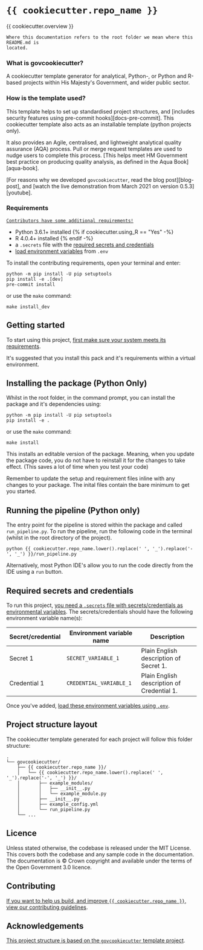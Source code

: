 # `{{ cookiecutter.repo_name }}`

{{ cookiecutter.overview }}

```{warning}
Where this documentation refers to the root folder we mean where this README.md is
located.
```

### What is govcookiecutter?

A cookiecutter template generator for analytical, Python-, or Python and R-based projects within
His Majesty's Government, and wider public sector.

### How is the template used?

This template helps to set up standardised project structures, and [includes security
features using pre-commit hooks][docs-pre-commit]. This cookiecutter template also acts
as an installable template (python projects only).

It also provides an Agile, centralised, and lightweight analytical quality assurance
(AQA) process. Pull or merge request templates are used to nudge users to complete this
process. [This helps meet HM Government best practice on producing quality analysis, as
defined in the Aqua Book][aqua-book].

[For reasons why we developed `govcookiecutter`, read the blog post][blog-post], and
[watch the live demonstration from March 2021 on version 0.5.3][youtube].

### Requirements

[```Contributors have some additional requirements!```][contributing]

- Python 3.6.1+ installed
{% if cookiecutter.using_R == "Yes" -%}
- R 4.0.4+ installed
{% endif -%}
- a `.secrets` file with the [required secrets and
  credentials](#required-secrets-and-credentials)
- [load environment variables][docs-loading-environment-variables] from `.env`

To install the contributing requirements, open your terminal and enter:
```shell
python -m pip install -U pip setuptools
pip install -e .[dev]
pre-commit install
```
or use the `make` command:
```shell
make install_dev
```

## Getting started

To start using this project, [first make sure your system meets its
requirements](#requirements).

It's suggested that you install this pack and it's requirements within a virtual environment.

## Installing the package (Python Only)

Whilst in the root folder, in the command prompt, you can install the package and it's dependencies
using:

```shell
python -m pip install -U pip setuptools
pip install -e .
```
or use the `make` command:
```shell
make install
```

This installs an editable version of the package. Meaning, when you update the
package code, you do not have to reinstall it for the changes to take effect.
(This saves a lot of time when you test your code)

Remember to update the setup and requirement files inline with any changes to your
package. The inital files contain the bare minimum to get you started.

## Running the pipeline (Python only)

The entry point for the pipeline is stored within the package and called `run_pipeline.py`.
To run the pipeline, run the following code in the terminal (whilst in the root directory of the
project).

```shell
python {{ cookiecutter.repo_name.lower().replace(' ', '_').replace('-', '_') }}/run_pipeline.py
```

Alternatively, most Python IDE's allow you to run the code directly from the IDE using a `run` button.

## Required secrets and credentials

To run this project, [you need a `.secrets` file with secrets/credentials as
environmental variables][docs-loading-environment-variables-secrets]. The
secrets/credentials should have the following environment variable name(s):

| Secret/credential | Environment variable name | Description                                |
|-------------------|---------------------------|--------------------------------------------|
| Secret 1          | `SECRET_VARIABLE_1`       | Plain English description of Secret 1.     |
| Credential 1      | `CREDENTIAL_VARIABLE_1`   | Plain English description of Credential 1. |

Once you've added, [load these environment variables using
`.env`][docs-loading-environment-variables].

## Project structure layout

The cookiecutter template generated for each project will follow this folder structure:

```shell
.
└── govcookiecutter/
    ├── {{ cookiecutter.repo_name }}/
    │   └── {{ cookiecutter.repo_name.lower().replace(' ', '_').replace('-', '_') }}/
    │       ├── example_modules/
    │       │   ├── __init__.py
    │       │   └── example_module.py
    │       ├── __init__.py
    │       ├── example_config.yml
    │       └── run_pipeline.py
    └── ...
```

## Licence

Unless stated otherwise, the codebase is released under the MIT License. This covers
both the codebase and any sample code in the documentation. The documentation is ©
Crown copyright and available under the terms of the Open Government 3.0 licence.

## Contributing

[If you want to help us build, and improve `{{ cookiecutter.repo_name }}`, view our
contributing guidelines][contributing].


## Acknowledgements

[This project structure is based on the `govcookiecutter` template
project][govcookiecutter].

[contributing]: https://github.com/best-practice-and-impact/govcookiecutter/blob/main/%7B%7B%20cookiecutter.repo_name%20%7D%7D/docs/contributor_guide/CONTRIBUTING.md
[govcookiecutter]: https://github.com/best-practice-and-impact/govcookiecutter
[docs-loading-environment-variables]: https://github.com/best-practice-and-impact/govcookiecutter/blob/main/%7B%7B%20cookiecutter.repo_name%20%7D%7D/docs/user_guide/loading_environment_variables.md
[docs-loading-environment-variables-secrets]: https://github.com/best-practice-and-impact/govcookiecutter/blob/main/%7B%7B%20cookiecutter.repo_name%20%7D%7D/docs/user_guide/loading_environment_variables.md#storing-secrets-and-credentials
